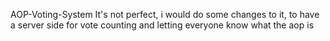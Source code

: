 AOP-Voting-System
It's not perfect, i would do some changes to it, to have a server side for vote counting and letting everyone know what the aop is
